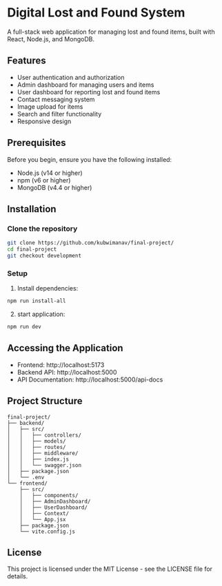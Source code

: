 # Digital Lost and Found System

A full-stack web application for managing lost and found items, built with React, Node.js, and MongoDB.

## Features

- User authentication and authorization
- Admin dashboard for managing users and items
- User dashboard for reporting lost and found items
- Contact messaging system
- Image upload for items
- Search and filter functionality
- Responsive design

## Prerequisites

Before you begin, ensure you have the following installed:
- Node.js (v14 or higher)
- npm (v6 or higher)
- MongoDB (v4.4 or higher)

## Installation

### Clone the repository
```bash
git clone https://github.com/kubwimanav/final-project/
cd final-project
git checkout development
```

###  Setup

1. Install dependencies:
```bash
npm run install-all
```
2. start application:
```bash
npm run dev
```

## Accessing the Application

- Frontend: http://localhost:5173
- Backend API: http://localhost:5000
- API Documentation: http://localhost:5000/api-docs

## Project Structure

```
final-project/
├── backend/
│   ├── src/
│   │   ├── controllers/
│   │   ├── models/
│   │   ├── routes/
│   │   ├── middleware/
│   │   ├── index.js
│   │   └── swagger.json
│   ├── package.json
│   └── .env
└── frontend/
    ├── src/
    │   ├── components/
    │   ├── AdminDashboard/
    │   ├── UserDashboard/
    │   ├── Context/
    │   └── App.jsx
    ├── package.json
    └── vite.config.js
```

## License

This project is licensed under the MIT License - see the LICENSE file for details.
